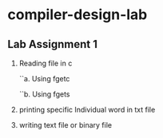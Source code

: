 # compiler-design-lab
## Lab Assignment 1
   1. Reading file in c
       
        ``a. Using fgetc
        
        ``b. Using fgets

   2. printing specific Individual word in txt file
   
   3. writing text file or binary file
